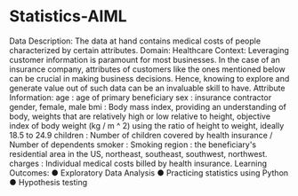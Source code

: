# Statistics-AIML
Data Description:
The data at hand contains medical costs of people
characterized by certain attributes.
Domain:
Healthcare
Context:
Leveraging customer information is paramount for most
businesses. In the case of an insurance company, attributes of
customers like the ones mentioned below can be crucial in
making business decisions. Hence, knowing to explore and
generate value out of such data can be an invaluable skill to
have.
Attribute Information:
age : age of primary beneficiary
sex : insurance contractor gender, female, male
bmi : Body mass index, providing an understanding of body,
weights that are relatively high or low relative to height,
objective index of body weight (kg / m ^ 2) using the ratio of
height to weight, ideally 18.5 to 24.9
children : Number of children covered by health insurance /
Number of dependents
smoker : Smoking
region : the beneficiary's residential area in the US, northeast,
southeast, southwest, northwest.
charges : Individual medical costs billed by health insurance.
Learning Outcomes:
● Exploratory Data Analysis
● Practicing statistics using Python
● Hypothesis testing
